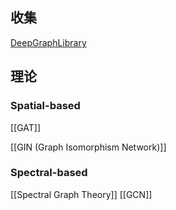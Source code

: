 ## 收集
[DeepGraphLibrary](https://www.dgl.ai/)


## 理论

### Spatial-based
[[GAT]]

[[GIN (Graph Isomorphism Network)]]

### Spectral-based
[[Spectral Graph Theory]]
[[GCN]]
